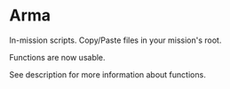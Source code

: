 # Arma

In-mission scripts.
Copy/Paste files in your mission's root.

Functions are now usable.

See description for more information about functions.
